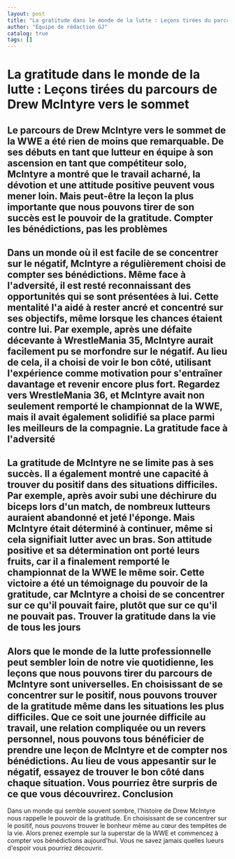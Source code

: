 ```yaml
---
layout: post
title: "La gratitude dans le monde de la lutte : Leçons tirées du parcours de Drew McIntyre vers le sommet"
author: "Équipe de rédaction GJ"
catalog: true
tags: []
---
```


La gratitude dans le monde de la lutte : Leçons tirées du parcours de Drew McIntyre vers le sommet
===============================================================================

Le parcours de Drew McIntyre vers le sommet de la WWE a été rien de moins que remarquable. De ses débuts en tant que lutteur en équipe à son ascension en tant que compétiteur solo, McIntyre a montré que le travail acharné, la dévotion et une attitude positive peuvent vous mener loin. Mais peut-être la leçon la plus importante que nous pouvons tirer de son succès est le pouvoir de la gratitude.
Compter les bénédictions, pas les problèmes
------------------------------
Dans un monde où il est facile de se concentrer sur le négatif, McIntyre a régulièrement choisi de compter ses bénédictions. Même face à l'adversité, il est resté reconnaissant des opportunités qui se sont présentées à lui. Cette mentalité l'a aidé à rester ancré et concentré sur ses objectifs, même lorsque les chances étaient contre lui.
Par exemple, après une défaite décevante à WrestleMania 35, McIntyre aurait facilement pu se morfondre sur le négatif. Au lieu de cela, il a choisi de voir le bon côté, utilisant l'expérience comme motivation pour s'entraîner davantage et revenir encore plus fort. Regardez vers WrestleMania 36, et McIntyre avait non seulement remporté le championnat de la WWE, mais il avait également solidifié sa place parmi les meilleurs de la compagnie.
La gratitude face à l'adversité
----------------------------------
La gratitude de McIntyre ne se limite pas à ses succès. Il a également montré une capacité à trouver du positif dans des situations difficiles. Par exemple, après avoir subi une déchirure du biceps lors d'un match, de nombreux lutteurs auraient abandonné et jeté l'éponge. Mais McIntyre était déterminé à continuer, même si cela signifiait lutter avec un bras.
Son attitude positive et sa détermination ont porté leurs fruits, car il a finalement remporté le championnat de la WWE le même soir. Cette victoire a été un témoignage du pouvoir de la gratitude, car McIntyre a choisi de se concentrer sur ce qu'il pouvait faire, plutôt que sur ce qu'il ne pouvait pas.
Trouver la gratitude dans la vie de tous les jours
-------------------------------
Alors que le monde de la lutte professionnelle peut sembler loin de notre vie quotidienne, les leçons que nous pouvons tirer du parcours de McIntyre sont universelles. En choisissant de se concentrer sur le positif, nous pouvons trouver de la gratitude même dans les situations les plus difficiles.
Que ce soit une journée difficile au travail, une relation compliquée ou un revers personnel, nous pouvons tous bénéficier de prendre une leçon de McIntyre et de compter nos bénédictions. Au lieu de vous appesantir sur le négatif, essayez de trouver le bon côté dans chaque situation. Vous pourriez être surpris de ce que vous découvrirez.
Conclusion
----------
Dans un monde qui semble souvent sombre, l'histoire de Drew McIntyre nous rappelle le pouvoir de la gratitude. En choisissant de se concentrer sur le positif, nous pouvons trouver le bonheur même au cœur des tempêtes de la vie. Alors prenez exemple sur la superstar de la WWE et commencez à compter vos bénédictions aujourd'hui. Vous ne savez jamais quelles lueurs d'espoir vous pourriez découvrir.